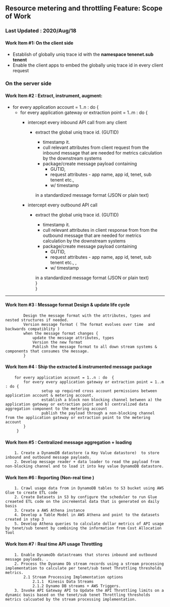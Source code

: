 ## Resource metering and throttling Feature: Scope of Work

### Last Updated : 2020/Aug/18

#### Work Item #1: On the client side 
 * Establish of globally uniq trace id  with the **namespace tenenet.sub tenent**
 * Enable the client apps to embed the globally uniq trace id  in every client request

### On the server side 

#### Work Item #2 :  Extract, instrument, augment:

* for every application account = 1..n : do {
  * for every application gateway or extraction point = 1..m : do {
    * intercept every inbound API call from any client
      * extract the global uniq trace id. (GUTID) 
          * timestamp it. 
          * cull relevant attributes from client request from the inbound message that are needed for metrics calculation by the downstream systems
          * package/create message payload containing 
            * GUTID, 
            * request attributes - app name, app id, tenet, sub tenent etc.,  
            * w/ timestamp 
            
           in a standardized message format (JSON or plain text)    
    
    * intercept every outbound API call 
       * extract the global uniq trace id. (GUTID) 
            * timestamp it. 
            * cull relevant attributes in client response from from the outbound message that are needed for metrics calculation by the downstream systems
            * package/create message payload containing 
              * GUTID, 
              * request attributes - app name, app id, tenet, sub tenent etc., , 
              * w/ timestamp 
            
            in a standardized message format (JSON or plain text)    
   }          
}
___
#### Work Item #3 :  Message format Design & update life cycle 
            Design the message format with the attributes, types and nested structures if needed.
            Version message format ( The format evolves over time  and backwards compatiblity )
            when the message format changes {
                update the message attributes, types 
                Version the new format
                Publish the message format to all down stream systems & components that consumes the message.
            }            

#### Work Item #4 : Ship the extracted & instrumented message package 
        for every application account = 1..n : do  {
            for every every application gateway or extraction point = 1..m : do {
                    setup up required cross account permissions between application account & metering account. 
                    establish a block non blocking channel between a) the application gateway or extraction point and b) centralized data aggregation component to the metering account
                    publish the payload through a non-blocking channel from the application gateway or extraction point to the metering account 
            }
         }

#### Work Item #5 :  Centralized message aggregation   + loading      
        1. Create a DynamoDB datastore (a Key Value datastore)  to store inbound and outbound message payloads. 
        2. Develop message reader + data loader to read the payload from non-blocking channel and to load it into key value DynamoDB datastore. 

#### Work Item #6 : Reporting (Non-real time ) 
        1. Crawl usage data from in DynamoDB tables to S3 bucket using AWS Glue to create ETL code 
        2. Create Datasets in S3 by configure the scheduler to run Glue creaeted ETL code on the incremental data that is generated on daily basis
        3. Create a AWS Athena instance 
        4. Develop a Table Model in AWS Athena and point to the datasets created in step 3 
        5. Develop Athena queries to calculate dollar metrics of API usage by tenet/sub tenent by combining the information from Cost Allocation Tool
        
#### Work Item #7 : Real time API usage Throttling
        1. Enable DynamoDb datastreams that stores inbound and outbound message payloads. . 
        2. Process the Dyanamo Db stream records using a stream processing implementation to calculate per tenet/sub tenet Throttling thresholds metrics.
            2.1 Stream Processing Implementation options
                2.1.1  Kinesis Data Streams 
                2.1.2 Dynamo DB streams + AWS Triggers.
        3. Invoke API Gateway API to Update the API Throttling limits on a dynamic basis based on the tenet/sub tenet Throttling thresholds metrics calcuated by the stream processing implementation.
